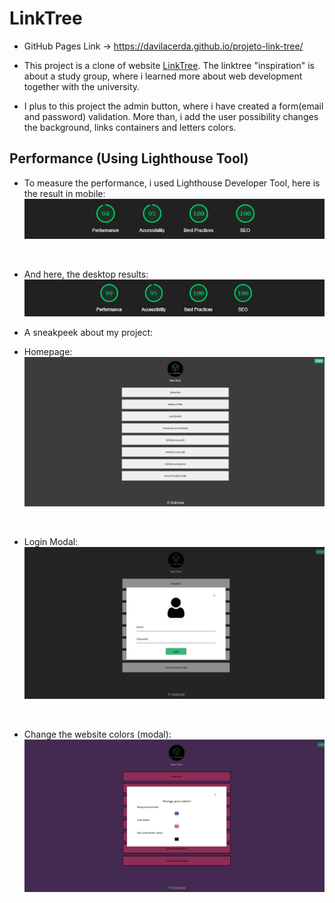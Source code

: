 # LinkTree

* GitHub Pages Link -> https://davilacerda.github.io/projeto-link-tree/

* This project is a clone of website [LinkTree](https://linktr.ee/newdevs). The linktree "inspiration" is about a study group, where i learned more about web development together with the university.

* I plus to this project the admin button, where i have created a form(email and password) validation. More than, i add the user possibility changes the background, links containers and letters colors.

## Performance (Using Lighthouse Tool)

* To measure the performance, i used Lighthouse Developer Tool, here is the result in mobile:
![Mobile Performance Image](https://github.com/DaviLacerda/projeto-link-tree/blob/main/readme%20images/mobile-performance.png)
<br>

* And here, the desktop results:
![Desktop Performance Image](https://github.com/DaviLacerda/projeto-link-tree/blob/main/readme%20images/desktop-performance.png)

* A sneakpeek about my project:

* Homepage:
![Homepage](https://github.com/DaviLacerda/projeto-link-tree/blob/main/readme%20images/home.png)
<br>

* Login Modal:
![Login](https://github.com/DaviLacerda/projeto-link-tree/blob/main/readme%20images/login.png)
<br>

* Change the website colors (modal):
![Change colors](https://github.com/DaviLacerda/projeto-link-tree/blob/main/readme%20images/colors.png)
